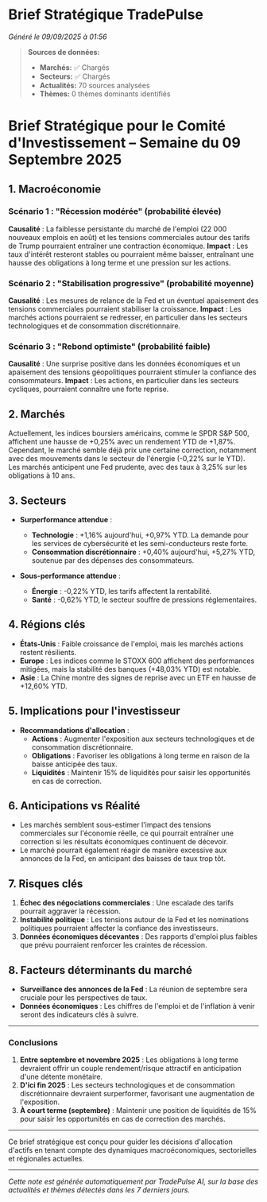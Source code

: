# Brief Stratégique TradePulse

*Généré le 09/09/2025 à 01:56*

> **Sources de données:**
> - **Marchés:** ✅ Chargés
> - **Secteurs:** ✅ Chargés
> - **Actualités:** 70 sources analysées
> - **Thèmes:** 0 thèmes dominants identifiés

# Brief Stratégique pour le Comité d'Investissement – Semaine du 09 Septembre 2025

## 1. Macroéconomie

### Scénario 1 : "Récession modérée" (probabilité élevée)
**Causalité** : La faiblesse persistante du marché de l'emploi (22 000 nouveaux emplois en août) et les tensions commerciales autour des tarifs de Trump pourraient entraîner une contraction économique. **Impact** : Les taux d'intérêt resteront stables ou pourraient même baisser, entraînant une hausse des obligations à long terme et une pression sur les actions.

### Scénario 2 : "Stabilisation progressive" (probabilité moyenne)
**Causalité** : Les mesures de relance de la Fed et un éventuel apaisement des tensions commerciales pourraient stabiliser la croissance. **Impact** : Les marchés actions pourraient se redresser, en particulier dans les secteurs technologiques et de consommation discrétionnaire.

### Scénario 3 : "Rebond optimiste" (probabilité faible)
**Causalité** : Une surprise positive dans les données économiques et un apaisement des tensions géopolitiques pourraient stimuler la confiance des consommateurs. **Impact** : Les actions, en particulier dans les secteurs cycliques, pourraient connaître une forte reprise.

## 2. Marchés
Actuellement, les indices boursiers américains, comme le SPDR S&P 500, affichent une hausse de +0,25% avec un rendement YTD de +1,87%. Cependant, le marché semble déjà prix une certaine correction, notamment avec des mouvements dans le secteur de l'énergie (-0,22% sur le YTD). Les marchés anticipent une Fed prudente, avec des taux à 3,25% sur les obligations à 10 ans.

## 3. Secteurs
- **Surperformance attendue** : 
  - **Technologie** : +1,16% aujourd'hui, +0,97% YTD. La demande pour les services de cybersécurité et les semi-conducteurs reste forte.
  - **Consommation discrétionnaire** : +0,40% aujourd'hui, +5,27% YTD, soutenue par des dépenses des consommateurs.
  
- **Sous-performance attendue** : 
  - **Énergie** : -0,22% YTD, les tarifs affectent la rentabilité.
  - **Santé** : -0,62% YTD, le secteur souffre de pressions réglementaires.

## 4. Régions clés
- **États-Unis** : Faible croissance de l'emploi, mais les marchés actions restent résilients.
- **Europe** : Les indices comme le STOXX 600 affichent des performances mitigées, mais la stabilité des banques (+48,03% YTD) est notable.
- **Asie** : La Chine montre des signes de reprise avec un ETF en hausse de +12,60% YTD.

## 5. Implications pour l'investisseur
- **Recommandations d'allocation** :
  - **Actions** : Augmenter l'exposition aux secteurs technologiques et de consommation discrétionnaire.
  - **Obligations** : Favoriser les obligations à long terme en raison de la baisse anticipée des taux.
  - **Liquidités** : Maintenir 15% de liquidités pour saisir les opportunités en cas de correction.

## 6. Anticipations vs Réalité
- Les marchés semblent sous-estimer l'impact des tensions commerciales sur l'économie réelle, ce qui pourrait entraîner une correction si les résultats économiques continuent de décevoir.
- Le marché pourrait également réagir de manière excessive aux annonces de la Fed, en anticipant des baisses de taux trop tôt.

## 7. Risques clés
1. **Échec des négociations commerciales** : Une escalade des tarifs pourrait aggraver la récession.
2. **Instabilité politique** : Les tensions autour de la Fed et les nominations politiques pourraient affecter la confiance des investisseurs.
3. **Données économiques décevantes** : Des rapports d'emploi plus faibles que prévu pourraient renforcer les craintes de récession.

## 8. Facteurs déterminants du marché
- **Surveillance des annonces de la Fed** : La réunion de septembre sera cruciale pour les perspectives de taux.
- **Données économiques** : Les chiffres de l'emploi et de l'inflation à venir seront des indicateurs clés à suivre.

---

### Conclusions
1. **Entre septembre et novembre 2025** : Les obligations à long terme devraient offrir un couple rendement/risque attractif en anticipation d'une détente monétaire.
2. **D'ici fin 2025** : Les secteurs technologiques et de consommation discrétionnaire devraient surperformer, favorisant une augmentation de l'exposition.
3. **À court terme (septembre)** : Maintenir une position de liquidités de 15% pour saisir les opportunités en cas de correction des marchés.

---

Ce brief stratégique est conçu pour guider les décisions d'allocation d'actifs en tenant compte des dynamiques macroéconomiques, sectorielles et régionales actuelles.

---

*Cette note est générée automatiquement par TradePulse AI, sur la base des actualités et thèmes détectés dans les 7 derniers jours.*
